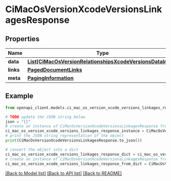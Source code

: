 # CiMacOsVersionXcodeVersionsLinkagesResponse


## Properties

Name | Type | Description | Notes
------------ | ------------- | ------------- | -------------
**data** | [**List[CiMacOsVersionRelationshipsXcodeVersionsDataInner]**](CiMacOsVersionRelationshipsXcodeVersionsDataInner.md) |  | 
**links** | [**PagedDocumentLinks**](PagedDocumentLinks.md) |  | 
**meta** | [**PagingInformation**](PagingInformation.md) |  | [optional] 

## Example

```python
from openapi_client.models.ci_mac_os_version_xcode_versions_linkages_response import CiMacOsVersionXcodeVersionsLinkagesResponse

# TODO update the JSON string below
json = "{}"
# create an instance of CiMacOsVersionXcodeVersionsLinkagesResponse from a JSON string
ci_mac_os_version_xcode_versions_linkages_response_instance = CiMacOsVersionXcodeVersionsLinkagesResponse.from_json(json)
# print the JSON string representation of the object
print(CiMacOsVersionXcodeVersionsLinkagesResponse.to_json())

# convert the object into a dict
ci_mac_os_version_xcode_versions_linkages_response_dict = ci_mac_os_version_xcode_versions_linkages_response_instance.to_dict()
# create an instance of CiMacOsVersionXcodeVersionsLinkagesResponse from a dict
ci_mac_os_version_xcode_versions_linkages_response_from_dict = CiMacOsVersionXcodeVersionsLinkagesResponse.from_dict(ci_mac_os_version_xcode_versions_linkages_response_dict)
```
[[Back to Model list]](../README.md#documentation-for-models) [[Back to API list]](../README.md#documentation-for-api-endpoints) [[Back to README]](../README.md)


